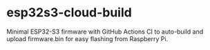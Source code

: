 # esp32s3-cloud-build
Minimal ESP32-S3 firmware with GitHub Actions CI to auto-build and upload firmware.bin for easy flashing from Raspberry Pi.
